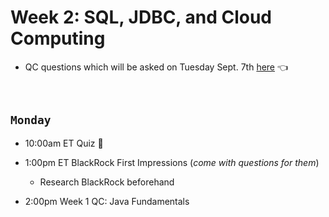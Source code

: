 # Week 2: SQL, JDBC, and Cloud Computing
- QC questions which will be asked on Tuesday Sept. 7th [here](https://github.com/210823-Enterprise/demos/blob/main/week2/qc-questions.md) 👈

<br>

## `Monday`
- 10:00am ET Quiz 📝

- 1:00pm ET BlackRock First Impressions (*come with questions for them*)
  - Research BlackRock beforehand

- 2:00pm Week 1 QC: Java Fundamentals







<br>

